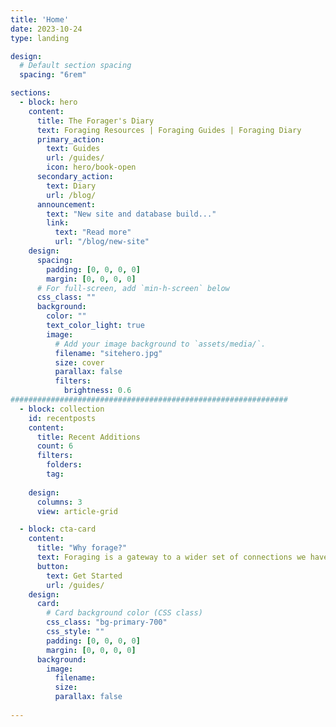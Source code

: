 ```yaml
---
title: 'Home'
date: 2023-10-24
type: landing

design:
  # Default section spacing
  spacing: "6rem"

sections:
  - block: hero
    content:
      title: The Forager's Diary
      text: Foraging Resources | Foraging Guides | Foraging Diary
      primary_action:
        text: Guides
        url: /guides/
        icon: hero/book-open
      secondary_action:
        text: Diary
        url: /blog/
      announcement:
        text: "New site and database build..."
        link:
          text: "Read more"
          url: "/blog/new-site"
    design:
      spacing:
        padding: [0, 0, 0, 0]
        margin: [0, 0, 0, 0]
      # For full-screen, add `min-h-screen` below
      css_class: ""
      background:
        color: ""
        text_color_light: true
        image:
          # Add your image background to `assets/media/`.
          filename: "sitehero.jpg"
          size: cover
          parallax: false
          filters:
            brightness: 0.6
##############################################################
  - block: collection
    id: recentposts
    content:
      title: Recent Additions
      count: 6
      filters: 
        folders:
        tag:
        
    design:
      columns: 3
      view: article-grid

  - block: cta-card
    content:
      title: "Why forage?"
      text: Foraging is a gateway to a wider set of connections we have all but lost. It leads us gently to once more becoming active participants within the natural world, quietly and subtly reconnecting us to the rhythms we have become deafened too. It helps brings meaning and purpose to life by rooting us firmly back within nature. 
      button:
        text: Get Started
        url: /guides/
    design:
      card:
        # Card background color (CSS class)
        css_class: "bg-primary-700"
        css_style: ""
        padding: [0, 0, 0, 0]
        margin: [0, 0, 0, 0]
      background:
        image:
          filename: 
          size: 
          parallax: false
        
---
```

